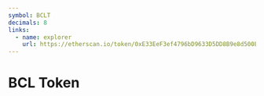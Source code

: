 ```yaml
---
symbol: BCLT
decimals: 8
links:
  - name: explorer
    url: https://etherscan.io/token/0xE33EeF3ef4796bD9633D5DD8B9e8d500Eeb62d2D
---
```


# BCL Token

